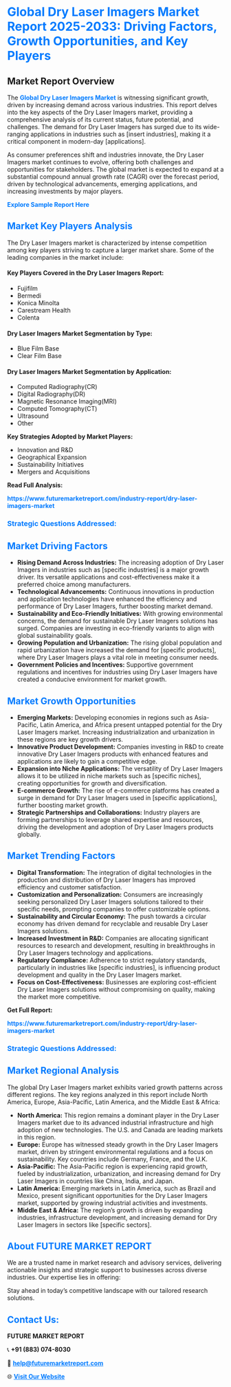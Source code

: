 <h1 style="color: #007BFF;">Global Dry Laser Imagers Market Report 2025-2033: Driving Factors, Growth Opportunities, and Key Players</h1>

<section id="overview">
<h2>Market Report Overview</h2>
<p>The <a href="https://www.futuremarketreport.com/industry-report/dry-laser-imagers-market" style="color: #007BFF; text-decoration: none;"><strong>Global Dry Laser Imagers Market</strong></a> is witnessing significant growth, driven by increasing demand across various industries. This report delves into the key aspects of the Dry Laser Imagers market, providing a comprehensive analysis of its current status, future potential, and challenges. The demand for Dry Laser Imagers has surged due to its wide-ranging applications in industries such as [insert industries], making it a critical component in modern-day [applications].</p>
<p>As consumer preferences shift and industries innovate, the Dry Laser Imagers market continues to evolve, offering both challenges and opportunities for stakeholders. The global market is expected to expand at a substantial compound annual growth rate (CAGR) over the forecast period, driven by technological advancements, emerging applications, and increasing investments by major players.</p>
</section>

<section id="overview">
<p><a href="https://www.futuremarketreport.com/request-sample/reportId=78369" style="color: #007BFF; text-decoration: none;"><strong>Explore Sample Report Here</strong></a></p>
</section>

<section id="key-players">
<h2 style="color: #007BFF;">Market Key Players Analysis</h2>
<p>The Dry Laser Imagers market is characterized by intense competition among key players striving to capture a larger market share. Some of the leading companies in the market include:</p>
<h4>Key Players Covered in the Dry Laser Imagers Report:</h4>
<ul><li>Fujifilm</li><li>Bermedi</li><li>Konica Minolta</li><li>Carestream Health</li><li>Colenta</li></ul>
<h4>Dry Laser Imagers Market Segmentation by Type:</h4>
<ul><li>Blue Film Base</li><li>Clear Film Base</li></ul>

<h4>Dry Laser Imagers Market Segmentation by Application:</h4>
<ul><li>Computed Radiography(CR)</li><li>Digital Radiography(DR)</li><li>Magnetic Resonance Imaging(MRI)</li><li>Computed Tomography(CT)</li><li>Ultrasound</li><li>Other</li></ul>
<p><strong>Key Strategies Adopted by Market Players:</strong></p>
<ul>
<li>Innovation and R&D</li>
<li>Geographical Expansion</li>
<li>Sustainability Initiatives</li>
<li>Mergers and Acquisitions</li>
</ul>
</section>

<section>
<p><strong>Read Full Analysis: </strong></p><a href="https://www.futuremarketreport.com/industry-report/dry-laser-imagers-market" style="color: #007BFF; text-decoration: none;"><strong>https://www.futuremarketreport.com/industry-report/dry-laser-imagers-market</strong></a>
<h3 style="color: #007BFF;">Strategic Questions Addressed:</h3>
</section>

<section id="driving-factors">
<h2 style="color: #007BFF;">Market Driving Factors</h2>
<ul>
<li><strong>Rising Demand Across Industries:</strong> The increasing adoption of Dry Laser Imagers in industries such as [specific industries] is a major growth driver. Its versatile applications and cost-effectiveness make it a preferred choice among manufacturers.</li>
<li><strong>Technological Advancements:</strong> Continuous innovations in production and application technologies have enhanced the efficiency and performance of Dry Laser Imagers, further boosting market demand.</li>
<li><strong>Sustainability and Eco-Friendly Initiatives:</strong> With growing environmental concerns, the demand for sustainable Dry Laser Imagers solutions has surged. Companies are investing in eco-friendly variants to align with global sustainability goals.</li>
<li><strong>Growing Population and Urbanization:</strong> The rising global population and rapid urbanization have increased the demand for [specific products], where Dry Laser Imagers plays a vital role in meeting consumer needs.</li>
<li><strong>Government Policies and Incentives:</strong> Supportive government regulations and incentives for industries using Dry Laser Imagers have created a conducive environment for market growth.</li>
</ul>
</section>

<section id="growth-opportunities">
<h2 style="color: #007BFF;">Market Growth Opportunities</h2>
<ul>
<li><strong>Emerging Markets:</strong> Developing economies in regions such as Asia-Pacific, Latin America, and Africa present untapped potential for the Dry Laser Imagers market. Increasing industrialization and urbanization in these regions are key growth drivers.</li>
<li><strong>Innovative Product Development:</strong> Companies investing in R&D to create innovative Dry Laser Imagers products with enhanced features and applications are likely to gain a competitive edge.</li>
<li><strong>Expansion into Niche Applications:</strong> The versatility of Dry Laser Imagers allows it to be utilized in niche markets such as [specific niches], creating opportunities for growth and diversification.</li>
<li><strong>E-commerce Growth:</strong> The rise of e-commerce platforms has created a surge in demand for Dry Laser Imagers used in [specific applications], further boosting market growth.</li>
<li><strong>Strategic Partnerships and Collaborations:</strong> Industry players are forming partnerships to leverage shared expertise and resources, driving the development and adoption of Dry Laser Imagers products globally.</li>
</ul>
</section>

<section id="trending-factors">
<h2 style="color: #007BFF;">Market Trending Factors</h2>
<ul>
<li><strong>Digital Transformation:</strong> The integration of digital technologies in the production and distribution of Dry Laser Imagers has improved efficiency and customer satisfaction.</li>
<li><strong>Customization and Personalization:</strong> Consumers are increasingly seeking personalized Dry Laser Imagers solutions tailored to their specific needs, prompting companies to offer customizable options.</li>
<li><strong>Sustainability and Circular Economy:</strong> The push towards a circular economy has driven demand for recyclable and reusable Dry Laser Imagers solutions.</li>
<li><strong>Increased Investment in R&D:</strong> Companies are allocating significant resources to research and development, resulting in breakthroughs in Dry Laser Imagers technology and applications.</li>
<li><strong>Regulatory Compliance:</strong> Adherence to strict regulatory standards, particularly in industries like [specific industries], is influencing product development and quality in the Dry Laser Imagers market.</li>
<li><strong>Focus on Cost-Effectiveness:</strong> Businesses are exploring cost-efficient Dry Laser Imagers solutions without compromising on quality, making the market more competitive.</li>
</ul>
</section>

<section>
<p><strong>Get Full Report: </strong></p><a href="https://www.futuremarketreport.com/industry-report/dry-laser-imagers-market" style="color: #007BFF; text-decoration: none;"><strong>https://www.futuremarketreport.com/industry-report/dry-laser-imagers-market</strong></a>
<h3 style="color: #007BFF;">Strategic Questions Addressed:</h3>
</section>


<section id="regional-analysis">
<h2 style="color: #007BFF;">Market Regional Analysis</h2>
<p>The global Dry Laser Imagers market exhibits varied growth patterns across different regions. The key regions analyzed in this report include North America, Europe, Asia-Pacific, Latin America, and the Middle East & Africa:</p>
<ul>
<li><strong>North America:</strong> This region remains a dominant player in the Dry Laser Imagers market due to its advanced industrial infrastructure and high adoption of new technologies. The U.S. and Canada are leading markets in this region.</li>
<li><strong>Europe:</strong> Europe has witnessed steady growth in the Dry Laser Imagers market, driven by stringent environmental regulations and a focus on sustainability. Key countries include Germany, France, and the U.K.</li>
<li><strong>Asia-Pacific:</strong> The Asia-Pacific region is experiencing rapid growth, fueled by industrialization, urbanization, and increasing demand for Dry Laser Imagers in countries like China, India, and Japan.</li>
<li><strong>Latin America:</strong> Emerging markets in Latin America, such as Brazil and Mexico, present significant opportunities for the Dry Laser Imagers market, supported by growing industrial activities and investments.</li>
<li><strong>Middle East & Africa:</strong> The region’s growth is driven by expanding industries, infrastructure development, and increasing demand for Dry Laser Imagers in sectors like [specific sectors].</li>
</ul>
</section>

<footer>
<h2 style="color: #007BFF;">About FUTURE MARKET REPORT</h2>
<p>We are a trusted name in market research and advisory services, delivering actionable insights and strategic support to businesses across diverse industries. Our expertise lies in offering:</p>

<p>Stay ahead in today’s competitive landscape with our tailored research solutions.</p>

<h2 style="color: #007BFF;">Contact Us:</h2>
<p><strong>FUTURE MARKET REPORT</strong></p>
<p>📞 <strong>+91 (883) 074-8030</strong></p>
<p>📧 <strong><a href="mailto:help@futuremarketreport.com" style="color: #007BFF;">help@futuremarketreport.com</a></strong></p>
<p>🌐 <strong><a href="https://www.futuremarketreport.com/" style="color: #007BFF;">Visit Our Website</a></strong></p>
</footer>